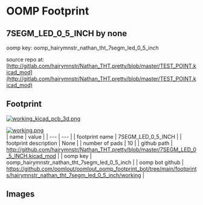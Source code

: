 # OOMP Footprint  
## 7SEGM_LED_0_5_INCH  by none  
  
oomp key: oomp_hairymnstr_nathan_tht_7segm_led_0_5_inch  
  
source repo at: [http://gitlab.com/hairymnstr/Nathan_THT.pretty/blob/master/TEST_POINT.kicad_mod](http://gitlab.com/hairymnstr/Nathan_THT.pretty/blob/master/TEST_POINT.kicad_mod)  
## Footprint  
  
[![working_kicad_pcb_3d.png](working_kicad_pcb_3d_600.png)](working_kicad_pcb_3d.png)  
  
[![working.png](working_600.png)](working.png)  
| name | value | 
| --- | --- | 
| footprint name | 7SEGM_LED_0_5_INCH | 
| footprint description | None | 
| number of pads | 10 | 
| github path | http://github.com/hairymnstr/Nathan_THT.pretty/blob/master/7SEGM_LED_0_5_INCH.kicad_mod | 
| oomp key | oomp_hairymnstr_nathan_tht_7segm_led_0_5_inch | 
| oomp bot github | https://github.com/oomlout/oomlout_oomp_footprint_bot/tree/main/footprints/hairymnstr_nathan_tht_7segm_led_0_5_inch/working | 
## Images  
